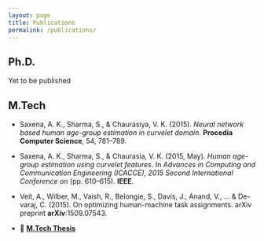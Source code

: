 ```yaml
---
layout: page
title: Publications
permalink: /publications/
---
```


## Ph.D.
Yet to be published

## M.Tech

- Saxena, A. K., Sharma, S., & Chaurasiya, V. K. (2015). *Neural network based human age-group estimation in curvelet domain*. **Procedia Computer Science**, 54, 781–789.

- Saxena, A. K., Sharma, S., & Chaurasia, V. K. (2015, May). *Human age-group estimation using curvelet features*. In *Advances in Computing and Communication Engineering (ICACCE), 2015 Second International Conference on* (pp. 610–615). **IEEE**.

- Veit, A., Wilber, M., Vaish, R., Belongie, S., Davis, J., Anand, V., ... & De-varaj, C. (2015). On optimizing human-machine task assignments. arXiv preprint **arXiv**:1509.07543.

- 📘 [**M.Tech Thesis**](https://drive.google.com/file/d/1vFPtLcu6VedUpaaKih3AzNYuWR5hGDCD/view?usp=drive_link)

